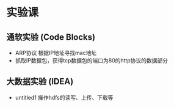 # 实验课
## 通软实验 (Code Blocks)
* ARP协议 根据IP地址寻找mac地址
* 抓取IP数据包，获得tcp数据包的端口为80的http协议的数据部分

## 大数据实验 (IDEA)
* untitled1 操作hdfs的读写、上传、下载等
